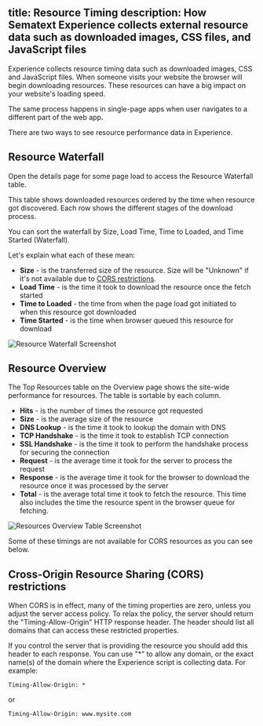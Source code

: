 title: Resource Timing
description: How Sematext Experience collects external resource data such as downloaded images, CSS files, and JavaScript files
-----

Experience collects resource timing data such as downloaded images, CSS and JavaScript files. When someone visits your website the browser will begin downloading resources. These resources can have a big impact on your website's loading speed.

The same process happens in single-page apps when user navigates to a different part of the web app.

There are two ways to see resource performance data in Experience.


## Resource Waterfall

Open the details page for some page load to access the Resource Waterfall table.

This table shows downloaded resources ordered by the time when resource got discovered. Each row shows the different stages of the download process.

You can sort the waterfall by Size, Load Time, Time to Loaded, and Time Started (Waterfall).

Let's explain what each of these mean:

 * **Size** - is the transferred size of the resource. Size will be "Unknown" if it's not available due to <a href="#cross-origin-resource-sharing-cors-restrictions">CORS restrictions</a>.
 * **Load Time** - is the time it took to download the resource once the fetch started
 * **Time to Loaded** - the time from when the page load got initiated to when this resource got downloaded
 * **Time Started** - is the time when browser queued this resource for download

<img
  class="content-modal-image"
  alt="Resource Waterfall Screenshot"
  src="../../images/experience/waterfall.png"
  title="Resource Waterfall"
/>

## Resource Overview

The Top Resources table on the Overview page shows the site-wide performance for resources. The table is sortable by each column.

 * **Hits** - is the number of times the resource got requested
 * **Size** - is the average size of the resource 
 * **DNS Lookup** - is the time it took to lookup the domain with DNS
 * **TCP Handshake** - is the time it took to establish TCP connection
 * **SSL Handshake** - is the time it took to perform the handshake process for securing the connection
 * **Request** - is the average time it took for the server to process the request
 * **Response** - is the average time it took for the browser to download the resource once it was processed by the server
 * **Total** - is the average total time it took to fetch the resource. This time also includes the time the resource spent in the browser queue for fetching.

<img
  class="content-modal-image"
  alt="Resources Overview Table Screenshot"
  src="../../images/experience/resources.png"
  title="Resources Overview"
/>

Some of these timings are not available for CORS resources as you can see below.

## Cross-Origin Resource Sharing (CORS) restrictions

When CORS is in effect, many of the timing properties are zero, unless you adjust the server access policy. To relax the policy, the server should return the "Timing-Allow-Origin" HTTP response header. The header should list all domains that can access these restricted properties.

If you control the server that is providing the resource you should add this header to each response. You can use "*" to allow any domain, or the exact name(s) of the domain where the Experience script is collecting data. For example:

```
Timing-Allow-Origin: *
```

or

```
Timing-Allow-Origin: www.mysite.com
```
